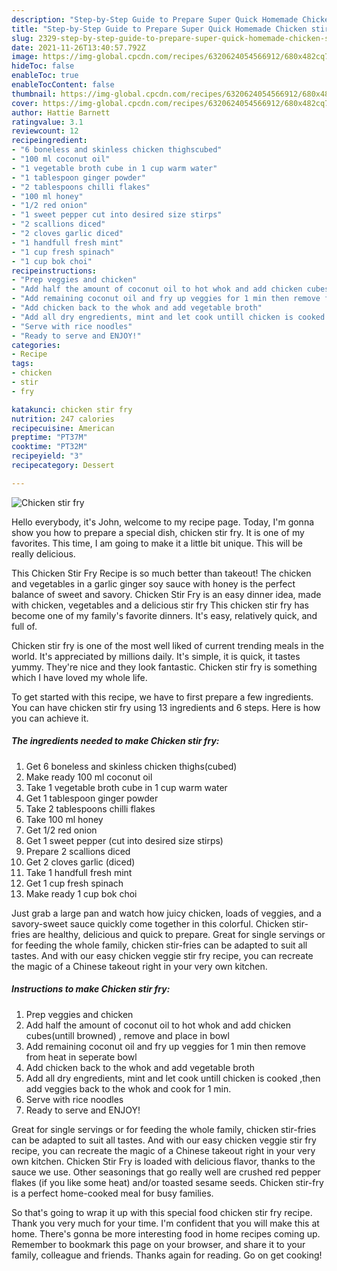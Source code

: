 ```yaml
---
description: "Step-by-Step Guide to Prepare Super Quick Homemade Chicken stir fry"
title: "Step-by-Step Guide to Prepare Super Quick Homemade Chicken stir fry"
slug: 2329-step-by-step-guide-to-prepare-super-quick-homemade-chicken-stir-fry
date: 2021-11-26T13:40:57.792Z
image: https://img-global.cpcdn.com/recipes/6320624054566912/680x482cq70/chicken-stir-fry-recipe-main-photo.jpg
hideToc: false
enableToc: true
enableTocContent: false
thumbnail: https://img-global.cpcdn.com/recipes/6320624054566912/680x482cq70/chicken-stir-fry-recipe-main-photo.jpg
cover: https://img-global.cpcdn.com/recipes/6320624054566912/680x482cq70/chicken-stir-fry-recipe-main-photo.jpg
author: Hattie Barnett
ratingvalue: 3.1
reviewcount: 12
recipeingredient:
- "6 boneless and skinless chicken thighscubed"
- "100 ml coconut oil"
- "1 vegetable broth cube in 1 cup warm water"
- "1 tablespoon ginger powder"
- "2 tablespoons chilli flakes"
- "100 ml honey"
- "1/2 red onion"
- "1 sweet pepper cut into desired size stirps"
- "2 scallions diced"
- "2 cloves garlic diced"
- "1 handfull fresh mint"
- "1 cup fresh spinach"
- "1 cup bok choi"
recipeinstructions:
- "Prep veggies and chicken"
- "Add half the amount of coconut oil to hot whok and add chicken cubes(untill browned) , remove and place in bowl"
- "Add remaining coconut oil and fry up veggies for 1 min then remove from heat in seperate bowl"
- "Add chicken back to the whok and add vegetable broth"
- "Add all dry engredients, mint and let cook untill chicken is cooked ,then add veggies back to the whok and cook for 1 min."
- "Serve with rice noodles"
- "Ready to serve and ENJOY!"
categories:
- Recipe
tags:
- chicken
- stir
- fry

katakunci: chicken stir fry 
nutrition: 247 calories
recipecuisine: American
preptime: "PT37M"
cooktime: "PT32M"
recipeyield: "3"
recipecategory: Dessert

---
```



![Chicken stir fry](https://img-global.cpcdn.com/recipes/6320624054566912/680x482cq70/chicken-stir-fry-recipe-main-photo.jpg)

Hello everybody, it's John, welcome to my recipe page. Today, I'm gonna show you how to prepare a special dish, chicken stir fry. It is one of my favorites. This time, I am going to make it a little bit unique. This will be really delicious.

This Chicken Stir Fry Recipe is so much better than takeout! The chicken and vegetables in a garlic ginger soy sauce with honey is the perfect balance of sweet and savory. Chicken Stir Fry is an easy dinner idea, made with chicken, vegetables and a delicious stir fry This chicken stir fry has become one of my family&#39;s favorite dinners. It&#39;s easy, relatively quick, and full of.

Chicken stir fry is one of the most well liked of current trending meals in the world. It's appreciated by millions daily. It's simple, it is quick, it tastes yummy. They're nice and they look fantastic. Chicken stir fry is something which I have loved my whole life.


To get started with this recipe, we have to first prepare a few ingredients. You can have chicken stir fry using 13 ingredients and 6 steps. Here is how you can achieve it.

<!--inarticleads1-->

##### The ingredients needed to make Chicken stir fry:

1. Get 6 boneless and skinless chicken thighs(cubed)
1. Make ready 100 ml coconut oil
1. Take 1 vegetable broth cube in 1 cup warm water
1. Get 1 tablespoon ginger powder
1. Take 2 tablespoons chilli flakes
1. Take 100 ml honey
1. Get 1/2 red onion
1. Get 1 sweet pepper (cut into desired size stirps)
1. Prepare 2 scallions diced
1. Get 2 cloves garlic (diced)
1. Take 1 handfull fresh mint
1. Get 1 cup fresh spinach
1. Make ready 1 cup bok choi


Just grab a large pan and watch how juicy chicken, loads of veggies, and a savory-sweet sauce quickly come together in this colorful. Chicken stir-fries are healthy, delicious and quick to prepare. Great for single servings or for feeding the whole family, chicken stir-fries can be adapted to suit all tastes. And with our easy chicken veggie stir fry recipe, you can recreate the magic of a Chinese takeout right in your very own kitchen. 

<!--inarticleads2-->

##### Instructions to make Chicken stir fry:

1. Prep veggies and chicken
1. Add half the amount of coconut oil to hot whok and add chicken cubes(untill browned) , remove and place in bowl
1. Add remaining coconut oil and fry up veggies for 1 min then remove from heat in seperate bowl
1. Add chicken back to the whok and add vegetable broth
1. Add all dry engredients, mint and let cook untill chicken is cooked ,then add veggies back to the whok and cook for 1 min.
1. Serve with rice noodles
1. Ready to serve and ENJOY!

Great for single servings or for feeding the whole family, chicken stir-fries can be adapted to suit all tastes. And with our easy chicken veggie stir fry recipe, you can recreate the magic of a Chinese takeout right in your very own kitchen. Chicken Stir Fry is loaded with delicious flavor, thanks to the sauce we use. Other seasonings that go really well are crushed red pepper flakes (if you like some heat) and/or toasted sesame seeds. Chicken stir-fry is a perfect home-cooked meal for busy families. 

So that's going to wrap it up with this special food chicken stir fry recipe. Thank you very much for your time. I'm confident that you will make this at home. There's gonna be more interesting food in home recipes coming up. Remember to bookmark this page on your browser, and share it to your family, colleague and friends. Thanks again for reading. Go on get cooking!
